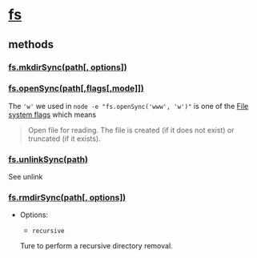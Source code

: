 # [fs](https://nodejs.org/api/fs.html)

## methods

### [fs.mkdirSync(path[, options])](https://nodejs.org/api/fs.html#fsmkdirsyncpath-options)

### [fs.openSync(path[,flags[,mode]])](https://nodejs.org/api/fs.html#fsopensyncpath-flags-mode)

The `'w'` we used in `node -e "fs.openSync('www', 'w')"` is one of the [File system flags](https://nodejs.org/api/fs.html#file-system-flags) which means

> Open file for reading. The file is created (if it does not exist) or truncated (if it exists).

### [fs.unlinkSync(path)](https://nodejs.org/api/fs.html#fsunlinksyncpath)

See unlink

### [fs.rmdirSync(path[, options])](https://nodejs.org/api/fs.html#fsrmdirsyncpath-options)

- Options:

  - `recursive`

  Ture to perform a recursive directory removal.